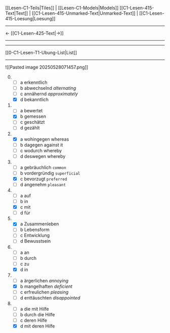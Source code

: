    [[Lesen-C1-Teils|Tiles]] | [[Lesen-C1-Models|Models]]
   [[C1-Lesen-415-Text|Text]]  | [[C1-Lesen-415-Unmarked-Text|Unmarked-Text]] | [[C1-Lesen-415-Loesung|Loesung]]

---

←         [[C1-Lesen-425-Text|→]]

---
---

[[0-C1-Lesen-T1-Ubung-List|List]]

---
![[Pasted image 20250528071457.png]]


0. 
	- [ ] a erkenntlich
	- [ ] b abwechselnd *alternating*
	- [ ] c annähernd *approximately*
	- [x] d bekanntlich

1. 
	- [ ] a bewertet
	- [x] b gemessen
	- [ ] c geschätzt
	- [ ] d gezählt

2. 
	- [x] a wohingegen whereas
	- [ ] b dagegen against it
	- [ ] c wodurch whereby
	- [ ] d deswegen whereby

3. 
	- [ ] a gebräuchlich `common`
	- [ ] b vordergründig `superficial`
	- [x] c bevorzugt `preferred`
	- [ ] d angenehm `pleasant`

4. 
	- [ ] a auf
	- [ ] b in
	- [x] c mit
	- [ ] d für

5. 
	- [x] a Zusammenleben
	- [ ] b Lebensform
	- [ ] c Entwicklung
	- [ ] d Bewusstsein

6. 
	- [ ] a an
	- [ ] b durch
	- [ ] c zu
	- [x] d in

7. 
	- [ ] a ärgerlichen *annoying*
	- [x] b mangelhaften *deficient*
	- [ ] c erfreulichen *pleasing*
	- [ ] d enttäuschten *disappointed*

8. 
	- [ ] a die mit Hilfe
	- [ ] b durch die Hilfe
	- [ ] c deren Hilfe
	- [x] d mit deren Hilfe
